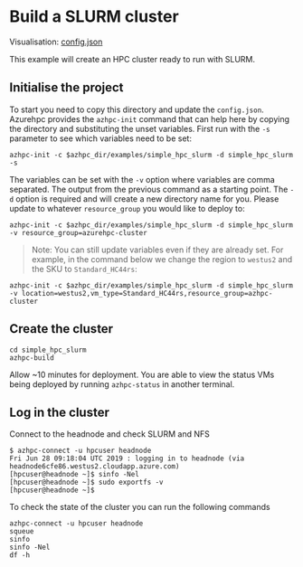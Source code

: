 # Build a SLURM  cluster

Visualisation: [config.json](https://azurehpc.azureedge.net/?o=https://raw.githubusercontent.com/Azure/azurehpc/master/examples/simple_hpc_slurm/config.json)

This example will create an HPC cluster ready to run with SLURM.

## Initialise the project

To start you need to copy this directory and update the `config.json`.  Azurehpc provides the `azhpc-init` command that can help here by copying the directory and substituting the unset variables.  First run with the `-s` parameter to see which variables need to be set:

```
azhpc-init -c $azhpc_dir/examples/simple_hpc_slurm -d simple_hpc_slurm -s
```

The variables can be set with the `-v` option where variables are comma separated.  The output from the previous command as a starting point.  The `-d` option is required and will create a new directory name for you.  Please update to whatever `resource_group` you would like to deploy to:

```
azhpc-init -c $azhpc_dir/examples/simple_hpc_slurm -d simple_hpc_slurm -v resource_group=azurehpc-cluster
```

> Note:  You can still update variables even if they are already set.  For example, in the command below we change the region to `westus2` and the SKU to `Standard_HC44rs`:

```
azhpc-init -c $azhpc_dir/examples/simple_hpc_slurm -d simple_hpc_slurm -v location=westus2,vm_type=Standard_HC44rs,resource_group=azhpc-cluster
```

## Create the cluster 

```
cd simple_hpc_slurm
azhpc-build
```

Allow ~10 minutes for deployment.  You are able to view the status VMs being deployed by running `azhpc-status` in another terminal.

## Log in the cluster

Connect to the headnode and check SLURM and NFS

```
$ azhpc-connect -u hpcuser headnode
Fri Jun 28 09:18:04 UTC 2019 : logging in to headnode (via headnode6cfe86.westus2.cloudapp.azure.com)
[hpcuser@headnode ~]$ sinfo -Nel
[hpcuser@headnode ~]$ sudo exportfs -v
[hpcuser@headnode ~]$
```

To check the state of the cluster you can run the following commands

```
azhpc-connect -u hpcuser headnode
squeue
sinfo
sinfo -Nel
df -h
```

